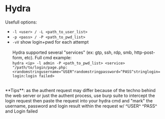 # Hydra
Usefull options:<br/>
* ```-l <user> / -L <path_to_user_list>```
* ```-p <pass> / -P <path_to_pwd_list>```
* ```-vV``` show login+pwd for each attempt
<br/><br/>
Hydra supported several "services" (ex: gtp, ssh, rdp, smb, http-post-form, etc). Full cmd example:<br>
 ```hydra <ip> -l admin -P <path_to_pwd_list> <service> "/path/to/login/page.php:<randomstringusername=^USER^randomstringpassword=^PASS^stringlogin=login:login failed>```
<br/>
**Tips**: as the authent request may differ because of the techno behind the web server or just the authent process, use burp suite to intercept the login request then paste the request into your hydra cmd and "mark" the username, password and login result
within the request w/ ^USER^ ^PASS^ and Login failed
